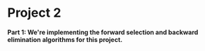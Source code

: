 # Project 2

**Part 1: **We're implementing the forward selection and backward elimination algorithms for this project.****

